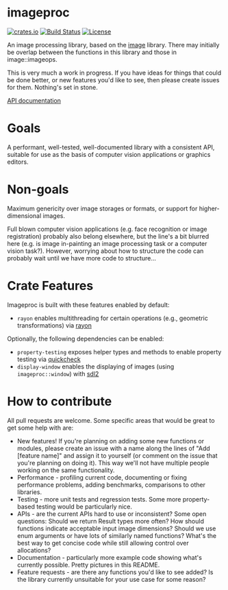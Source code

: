 imageproc
====

[![crates.io](https://img.shields.io/crates/v/imageproc.svg)](https://crates.io/crates/imageproc)
[![Build Status](https://travis-ci.org/image-rs/imageproc.svg?branch=master)](https://travis-ci.org/image-rs/imageproc)
[![License](https://img.shields.io/badge/license-MIT-blue.svg)](https://github.com/image-rs/imageproc/blob/master/LICENSE)

An image processing library, based on the [image](https://github.com/image-rs/image) library. There may initially
be overlap between the functions in this library and those in image::imageops.

This is very much a work in progress. If you have ideas for things that could be done better, or new features you'd like to see, then please create issues for them. Nothing's set in stone.

[API documentation](http://docs.rs/imageproc)

# Goals

A performant, well-tested, well-documented library with a consistent API, suitable for use as the basis of computer vision applications or graphics editors.

# Non-goals

Maximum genericity over image storages or formats, or support for higher-dimensional images.

Full blown computer vision applications (e.g. face recognition or image registration) probably also belong elsewhere, but the line's a bit blurred here (e.g. is image in-painting an image processing task or a computer vision task?). However, worrying about how to structure the code can probably wait until we have more code to structure...

# Crate Features

Imageproc is built with these features enabled by default:

-   `rayon` enables multithreading for certain operations (e.g., geometric transformations) via [rayon](https://github.com/rayon-rs/rayon)

Optionally, the following dependencies can be enabled:

-   `property-testing` exposes helper types and methods to enable property testing via [quickcheck](https://github.com/BurntSushi/quickcheck)
-   `display-window` enables the displaying of images (using `imageproc::window`) with [sdl2](https://github.com/Rust-SDL2/rust-sdl2)

# How to contribute

All pull requests are welcome. Some specific areas that would be great to get some help with are:

* New features! If you're planning on adding some new functions or modules, please create an issue with a name along the lines of "Add [feature name]" and assign it to yourself (or comment on the issue that you're planning on doing it). This way we'll not have multiple people working on the same functionality.
* Performance - profiling current code, documenting or fixing performance problems, adding benchmarks, comparisons to other libraries.
* Testing - more unit tests and regression tests. Some more property-based testing would be particularly nice.
* APIs - are the current APIs hard to use or inconsistent? Some open questions: Should we return Result types more often? How should functions indicate acceptable input image dimensions? Should we use enum arguments or have lots of similarly named functions? What's the best way to get concise code while still allowing control over allocations?
* Documentation - particularly more example code showing what's currently possible. Pretty pictures in this README.
* Feature requests - are there any functions you'd like to see added? Is the library currently unsuitable for your use case for some reason?
